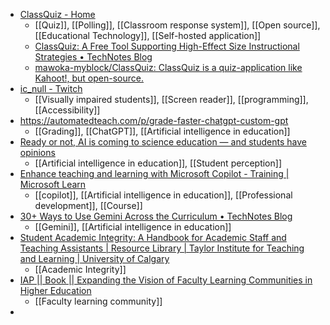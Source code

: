 - [ClassQuiz - Home](https://classquiz.de/)
	- [[Quiz]], [[Polling]], [[Classroom response system]], [[Open source]], [[Educational Technology]], [[Self-hosted application]]
	- [ClassQuiz: A Free Tool Supporting High-Effect Size Instructional Strategies • TechNotes Blog](https://blog.tcea.org/classquiz/)
	- [mawoka-myblock/ClassQuiz: ClassQuiz is a quiz-application like Kahoot!, but open-source.](https://github.com/mawoka-myblock/ClassQuiz)
- [ic_null - Twitch](https://m.twitch.tv/ic_null)
	- [[Visually impaired students]], [[Screen reader]], [[programming]], [[Accessibility]]
- https://automatedteach.com/p/grade-faster-chatgpt-custom-gpt
	- [[Grading]], [[ChatGPT]], [[Artificial intelligence in education]]
- [Ready or not, AI is coming to science education — and students have opinions](https://www.nature.com/articles/d41586-024-01002-x)
	- [[Artificial intelligence in education]], [[Student perception]]
- [Enhance teaching and learning with Microsoft Copilot - Training | Microsoft Learn](https://learn.microsoft.com/en-us/training/modules/enhance-teaching-learning-bing-chat/)
	- [[copilot]], [[Artificial intelligence in education]], [[Professional development]], [[Course]]
- [30+ Ways to Use Gemini Across the Curriculum • TechNotes Blog](https://blog.tcea.org/how-to-use-gemini/)
	- [[Gemini]], [[Artificial intelligence in education]]
- [Student Academic Integrity: A Handbook for Academic Staff and Teaching Assistants | Resource Library | Taylor Institute for Teaching and Learning | University of Calgary](https://taylorinstitute.ucalgary.ca/resources/student-academic-integrity-handbook)
	- [[Academic Integrity]]
- [IAP || Book || Expanding the Vision of Faculty Learning Communities in Higher Education](https://www.infoagepub.com/products/Expanding-the-Vision-of-Faculty-Learning-Communities-in-Higher-Education)
	- [[Faculty learning community]]
-